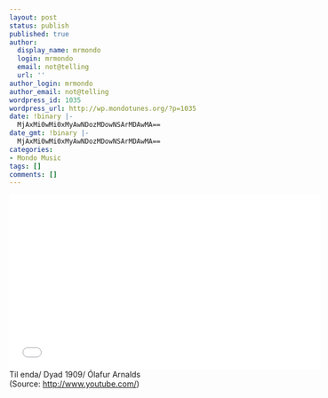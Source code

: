 ```yaml
---
layout: post
status: publish
published: true
author:
  display_name: mrmondo
  login: mrmondo
  email: not@telling
  url: ''
author_login: mrmondo
author_email: not@telling
wordpress_id: 1035
wordpress_url: http://wp.mondotunes.org/?p=1035
date: !binary |-
  MjAxMi0wMi0xMyAwNDozMDowNSArMDAwMA==
date_gmt: !binary |-
  MjAxMi0wMi0xMyAwNDozMDowNSArMDAwMA==
categories:
- Mondo Music
tags: []
comments: []
---
```

<iframe width="560" height="315" src="//www.youtube.com/embed/_eGnp6AOE0w" frameborder="0"> </iframe>
Til enda/ Dyad 1909/ Ólafur Arnalds
<div class="attribution">(<span>Source:</span> <a href="http://www.youtube.com/">http://www.youtube.com/</a>)</div>
